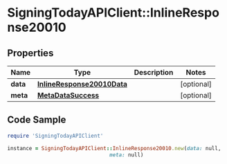 # SigningTodayAPIClient::InlineResponse20010

## Properties

Name | Type | Description | Notes
------------ | ------------- | ------------- | -------------
**data** | [**InlineResponse20010Data**](InlineResponse20010Data.md) |  | [optional] 
**meta** | [**MetaDataSuccess**](MetaDataSuccess.md) |  | [optional] 

## Code Sample

```ruby
require 'SigningTodayAPIClient'

instance = SigningTodayAPIClient::InlineResponse20010.new(data: null,
                                 meta: null)
```


